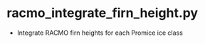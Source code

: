racmo_integrate_firn_height.py
==============================

- Integrate RACMO firn heights for each Promice ice class

